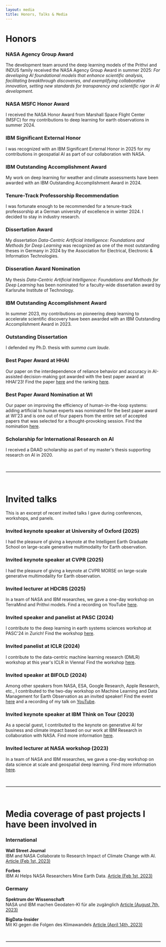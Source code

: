 ```yaml
---
layout: media
title: Honors, Talks & Media
---
```


# Honors

### NASA Agency Group Award
The development team around the deep learning models of the Prithvi and INDUS family received the NASA Agency Group Award in summer 2025:
_For developing AI foundational models that enhance scientific analysis, facilitating breakthrough discoveries, and exemplifying collaborative innovation, setting new standards for transparency and scientific rigor in AI development._

### NASA MSFC Honor Award
I received the NASA Honor Award from Marshall Space Flight Center (MSFC) for my contributions to deep learning for earth observations in summer 2024.

### IBM Significant External Honor
I was recognized with an IBM Significant External Honor in 2025 for my contributions in geospatial AI as part of our collaboration with NASA.

### IBM Outstanding Accomplishment Award 
My work on deep learning for weather and climate assessments have been awarded with an IBM Outstanding Accomplishment Award in 2024.

### Tenure-Track Professorship Recommendation
I was fortunate enough to be recommended for a tenure-track professorship at a German university of excellence in winter 2024. I decided to stay in industry research.

### Dissertation Award
My dissertation _Data-Centric Artificial Intelligence: Foundations and Methods for Deep Learning_ was recognized as one of the most outstanding theses in Germany in 2024 by the Association for Electrical, Electronic & Information Technologies.

### Disseration Award Nomination
My thesis _Data-Centric Artificial Intelligence: Foundations and Methods for Deep Learning_ has been nominated for a faculty-wide dissertation award by Karlsruhe Institute of Technology.

### IBM Outstanding Accomplishment Award
In summer 2023, my contributions on pioneering deep learning to accelerate scientific discovery have been awarded with an IBM Outstanding Accomplishment Award in 2023.

### Outstanding Dissertation 
I defended my Ph.D. thesis with _summa cum laude_.

### Best Paper Award at HHAI
Our paper on the interdependence of reliance behavior and accuracy in AI-assisted decision-making got awarded with the best paper award at HHAI'23! Find the paper [here](https://arxiv.org/pdf/2304.08804.pdf) and the ranking [here](https://hhai-conference.org/2023/accepted-papers/).

### Best Paper Award Nomination at WI
Our paper on improving the efficiency of human-in-the-loop systems: adding artificial to human experts was nominated for the best paper award at WI'23 and is one out of four papers from the entire set of accepted papers that was selected for a thought-provoking session. Find the nomination [here](https://wi2023.de/en/best-paper-nominations/).

### Scholarship for International Research on AI 
I received a DAAD scholarship as part of my master's thesis supporting research on AI in 2020. 

<br>
<hr style="border:.5px solid lightgray"> <br>

# Invited talks

This is an excerpt of recent invited talks I gave during conferences, workshops, and panels.

### Invited keynote speaker at University of Oxford (2025)
I had the pleasure of giving a keynote at the Intelligent Earth Graduate School on large-scale generative multimodality for Earth observation.

### Invited keynote speaker at CVPR (2025)
I had the pleasure of giving a keynote at CVPR MORSE on large-scale generative multimodality for Earth observation.

### Invited lecturer at HDCRS (2025)
In a team of NASA and IBM researches, we gave a one-day workshop on TerraMind and Prithvi models. Find a recording on YouTube [here](https://www.youtube.com/watch?v=IPhPARuGcGk&t=1955s).

### Invited speaker and panelist at PASC (2024)
I contribute to the deep learning in earth systems sciences workshop at PASC'24 in Zurich! Find the workshop [here](https://pasc24.pasc-conference.org/presentation/?id=msa174&sess=sess108).

### Invited panelist at ICLR (2024)
I contribute to the data-centric machine learning research (DMLR) workshop at this year's ICLR in Vienna! Find the workshop [here](https://dmlr.ai).

### Invited speaker at BIFOLD (2024)
Among other speakers from NASA, ESA, Google Research, Apple Research, etc., I contributed to the two-day workshop on Machine Learning and Data Management for Earth Observation as an invited speaker! Find the event [here](https://www.bifold.berlin/news-events/events/machine-learning-and-data-management-for-earth-observation) and a recording of my talk on [YouTube](https://www.youtube.com/watch?v=K4wTvDKsqe4).

### Invited keynote speaker at IBM Think on Tour (2023)
As a special guest, I contributed to the keynote on generative AI for business and climate impact based on our work at IBM Research in collaboration with NASA. Find more information [here](https://www.linkedin.com/posts/johannes-jakubik-8763ba167_was-super-exciting-to-contribute-to-the-keynote-activity-7077302085284716544-kDBj?utm_source=share&utm_medium=member_ios).

### Invited lecturer at NASA workshop (2023)
In a team of NASA and IBM researches, we gave a one-day workshop on data science at scale and geospatial deep learning. Find more information [here](https://www.hdc-rs.com/summer-schools/2023/lecture-for-topic-1).

<br>
<hr style="border:.5px solid lightgray"> <br>


# Media coverage of past projects I have been involved in
### International
**Wall Street Journal**
<br>
IBM and NASA Collaborate to Research Impact of Climate Change with AI. [Article (Feb 1st, 2023)](https://www.wsj.com/articles/ibm-and-nasa-collaborate-to-research-impact-of-climate-change-with-ai-01675249538)

**Forbes**
<br>
IBM AI Helps NASA Researchers Mine Earth Data. [Article (Feb 1st, 2023)](https://www.forbes.com/sites/tiriasresearch/2023/02/01/ibm-ai-helps-nasa-researchers-mine-earth-data/?sh=414d70e94b87)


### Germany 

**Spektrum der Wissenschaft**
<br>
NASA und IBM machen Geodaten-KI für alle zugänglich [Article (August 7th, 2023)](https://www.spektrum.de/news/open-science-nasa-und-ibm-machen-geodaten-ki-fuer-alle-zugaenglich/2167956)

**BigData-Insider**
<br>
Mit KI gegen die Folgen des Klimawandels [Article (April 14th, 2023)](https://www.bigdata-insider.de/mit-ki-gegen-die-folgen-des-klimawandels-a-ff759cda97b6d430b9fc2a88ae8d4987/) 

<br>
<hr style="border:.5px solid lightgray"> <br>
